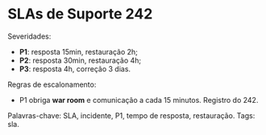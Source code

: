 # SLAs de Suporte 242

Severidades:
- **P1**: resposta 15min, restauração 2h;
- **P2**: resposta 30min, restauração 4h;
- **P3**: resposta 4h, correção 3 dias.

Regras de escalonamento:
- P1 obriga **war room** e comunicação a cada 15 minutos.
Registro do 242.

Palavras-chave: SLA, incidente, P1, tempo de resposta, restauração.
Tags: sla.
